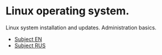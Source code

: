 # Linux operating system.

Linux system installation and updates. Administration basics.

- [Subject EN](./subject_en.md)
- [Subject RUS](./subject_rus.md)

